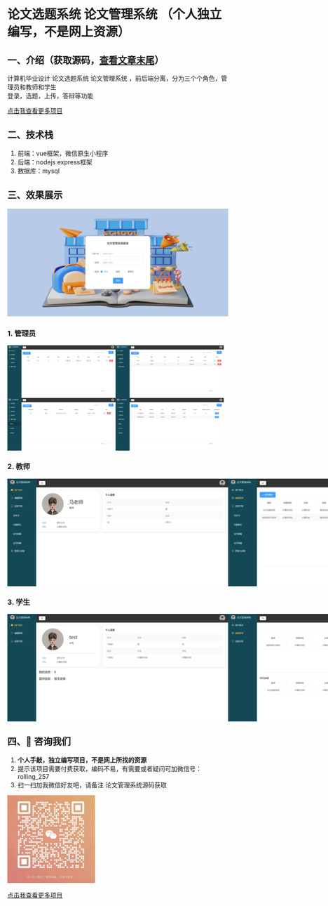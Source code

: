 # 论文选题系统 论文管理系统 （个人独立编写，不是网上资源）
## 一、介绍（获取源码，[查看文章末尾](#四-咨询我们)） 
计算机毕业设计 论文选题系统 论文管理系统 ，前后端分离，分为三个个角色，管理员和教师和学生
<br>登录，选题，上传，答辩等功能

[点击我查看更多项目](https://www.yuque.com/rolling-k87y2/qrtzd0/gusuavwrtwe0ingz?singleDoc) 
## 二、技术栈
1. 前端：vue框架，微信原生小程序
2. 后端：nodejs express框架
3. 数据库：mysql

## 三、效果展示  
<img src="./preview/1.png">

### 1. 管理员
<div style="display:flex;">
<img src="./preview/12.png" style="width:49%">
<img src="./preview/13.png" style="width:49%">
</div>
<div style="display:flex;">
<img src="./preview/14.png" style="width:49%">
<img src="./preview/15.png" style="width:49%">
</div>

### 2. 教师
<div style="display:flex;">
<img src="./preview/21.png">
<img src="./preview/22.png">
<img src="./preview/23.png">
</div>

### 3. 学生
<div style="display:flex;">
<img src="./preview/31.png">
<img src="./preview/32.png">
<img src="./preview/33.png">
</div>

## 四、🚀 咨询我们
1. **个人手敲，独立编写项目，不是网上所找的资源**
2. 提示该项目需要付费获取，编码不易，有需要或者疑问可加微信号：rolling_257
3. 扫一扫加我微信好友吧，请备注 论文管理系统源码获取
<img src="./preview/wx.jpg" style="width: 200px;">

[点击我查看更多项目](https://www.yuque.com/rolling-k87y2/qrtzd0/gusuavwrtwe0ingz?singleDoc) 



